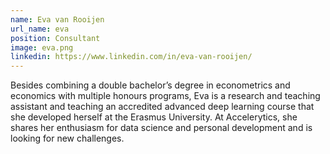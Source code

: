 ```yaml
---
name: Eva van Rooijen
url_name: eva
position: Consultant
image: eva.png
linkedin: https://www.linkedin.com/in/eva-van-rooijen/
---
```

Besides combining a double bachelor’s degree in econometrics and economics with multiple honours programs, Eva is a research and teaching assistant and teaching an accredited advanced deep learning course that she developed herself at the Erasmus University. At Accelerytics, she shares her enthusiasm for data science and personal development and is looking for new challenges.